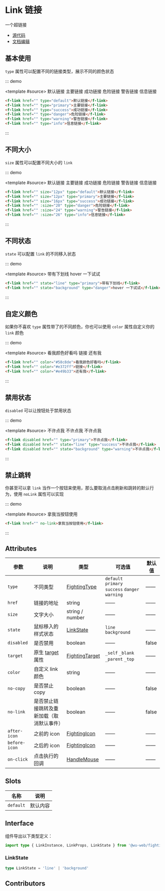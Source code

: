# Link 链接

一个超链接

- [源代码](https://github.com/FightingDesign/fighting-design/tree/master/packages/fighting-design/link)
- [文档编辑](https://github.com/FightingDesign/fighting-design/blob/master/docs/docs/components/link.md)

## 基本使用

`type` 属性可以配置不同的链接类型，展示不同的颜色状态

::: demo

<template #source>
<f-link href="" type="default">默认链接</f-link>
<f-link href="" type="primary">主要链接</f-link>
<f-link href="" type="success">成功链接</f-link>
<f-link href="" type="danger">危险链接</f-link>
<f-link href="" type="warning">警告链接</f-link>
<f-link href="" type="info">信息链接</f-link>
</template>

```html
<f-link href="" type="default">默认链接</f-link>
<f-link href="" type="primary">主要链接</f-link>
<f-link href="" type="success">成功链接</f-link>
<f-link href="" type="danger">危险链接</f-link>
<f-link href="" type="warning">警告链接</f-link>
<f-link href="" type="info">信息链接</f-link>
```

:::

## 不同大小

`size` 属性可以配置不同大小的 `link`

::: demo

<template #source>
<f-link href="" size="12px" type="default">默认链接</f-link>
<f-link href="" size="12px" type="primary">主要链接</f-link>
<f-link href="" size="16px" type="success">成功链接</f-link>
<f-link href="" :size="20" type="danger">危险链接</f-link>
<f-link href="" :size="24" type="warning">警告链接</f-link>
<f-link href="" :size="26" type="info">信息链接</f-link>
</template>

```html
<f-link href="" size="12px" type="default">默认链接</f-link>
<f-link href="" size="12px" type="primary">主要链接</f-link>
<f-link href="" size="16px" type="success">成功链接</f-link>
<f-link href="" :size="20" type="danger">危险链接</f-link>
<f-link href="" :size="24" type="warning">警告链接</f-link>
<f-link href="" :size="26" type="info">信息链接</f-link>
```

:::

## 不同状态

`state` 可以配置 `link` 的不同移入状态

::: demo

<template #source>
<f-link href="" state="line" type="primary">带有下划线</f-link>
<f-link href="" state="background" type="danger">hover 一下试试</f-link>
</template>

```html
<f-link href="" state="line" type="primary">带有下划线</f-link>
<f-link href="" state="background" type="danger">hover 一下试试</f-link>
```

:::

## 自定义颜色

如果你不喜欢 `type` 属性带了的不同颜色，你也可以使用 `color` 属性自定义你的 `link` 颜色

::: demo

<template #source>
<f-link href="" color="#58c8de">看我颜色好看吗</f-link>
<f-link href="" color="#e372ff">链接</f-link>
<f-link href="" color="#e49b33">还有我</f-link>
</template>

```html
<f-link href="" color="#58c8de">看我颜色好看吗</f-link>
<f-link href="" color="#e372ff">链接</f-link>
<f-link href="" color="#e49b33">还有我</f-link>
```

:::

## 禁用状态

`disabled` 可以让按钮处于禁用状态

::: demo

<template #source>
<f-link disabled href="" type="primary">不许点我</f-link>
<f-link disabled href="" state="line" type="success">不许点我</f-link>
<f-link disabled href="" state="background" type="warning">不许点我</f-link>
</template>

```html
<f-link disabled href="" type="primary">不许点我</f-link>
<f-link disabled href="" state="line" type="success">不许点我</f-link>
<f-link disabled href="" state="background" type="warning">不许点我</f-link>
```

:::

## 禁止跳转

你甚至可以拿 `link` 当作一个按钮来使用，那么要取消点击刷新和跳转的默认行为，使用 `noLink` 属性可以实现

::: demo

<template #source>
<f-link href="" no-link>拿我当按钮使用</f-link>
</template>

```html
<f-link href="" no-link>拿我当按钮使用</f-link>
```

:::

## Attributes

| 参数          | 说明                                                                                      | 类型                                                                   | 可选值                                           | 默认值 |
| ------------- | ----------------------------------------------------------------------------------------- | ---------------------------------------------------------------------- | ------------------------------------------------ | ------ |
| `type`        | 不同类型                                                                                  | <a href="/components/interface.html#fightingtype">FightingType</a>     | `default` `primary` `success` `danger` `warning` | ——     |
| `href`        | 链接的地址                                                                                | string                                                                 | ——                                               | ——     |
| `size`        | 文字大小                                                                                  | string / number                                                        | ——                                               | ——     |
| `state`       | 鼠标移入的样式状态                                                                        | <a href="#linkstate">LinkState</a>                                     | `line` `background`                              | ——     |
| `disabled`    | 是否禁用                                                                                  | boolean                                                                | ——                                               | false  |
| `target`      | 原生 [target](https://developer.mozilla.org/zh-CN/docs/Web/HTML/Element/a#attr-href) 属性 | <a href="/components/interface.html#fightingtarget">FightingTarget</a> | `_self` `_blank` `_parent` `_top`                | ——     |
| `color`       | 自定义 link 颜色                                                                          | string                                                                 | ——                                               | ——     |
| `no-copy`     | 是否禁止 copy                                                                             | boolean                                                                | ——                                               | false  |
| `no-link`     | 是否禁止链接跳转及重新加载（取消默认事件）                                                | boolean                                                                | ——                                               | false  |
| `after-icon`  | 之前的 icon                                                                               | <a href="/components/interface.html#fightingicon">FightingIcon</a>     | ——                                               | ——     |
| `before-icon` | 之后的 icon                                                                               | <a href="/components/interface.html#fightingicon">FightingIcon</a>     | ——                                               | ——     |
| `on-click`    | 点击执行的回调                                                                            | <a href="/components/interface.html#HandleMouse">HandleMouse</a>       | ——                                               | ——     |

## Slots

| 名称      | 说明     |
| --------- | -------- |
| `default` | 默认内容 |

## Interface

组件导出以下类型定义：

```ts
import type { LinkInstance, LinkProps, LinkState } from '@wu-web/fighting-design'
```

### LinkState

```ts
type LinkState = 'line' | 'background'
```

## Contributors

<a href="https://github.com/Tyh2001" target="_blank">
  <f-avatar round src="https://avatars.githubusercontent.com/u/73180970?v=4" />
</a>

<style scoped>
  .f-link {
    margin: 5px;
  }
</style>
